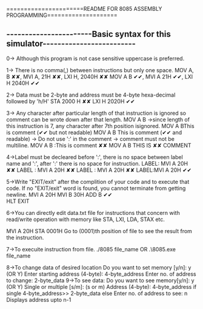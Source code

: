 ======================README FOR 8085 ASSEMBLY PROGRAMMING====================

-----------------------Basic syntax for this simulator-------------------------
-------------------------------------------------------------------------------
0-> Although this program is not case sensitive uppercase is preferred.

1-> There is no comma(,) between instructions but only one space.
MOV A, B ✘✘, MVI A, 21H ✘✘, LXI H, 2040H ✘✘
MOV A B ✔✔,  MVI A 21H ✔✔,  LXI H 2040H ✔✔

2-> Data must be 2-byte and address must be 4-byte hexa-decimal followed by 'h/H'
STA 2000 H ✘✘
LXI H 2020H ✔✔

3-> Any character after particular length of that instruction is ignored so
comment can be wrote down after that length.
MOV A B   ->since length of this instruction is 7, any character after 7th 
			position isignored.
MOV A BThis is comment (✔✔ but not readable)
MOV A B This is comment (✔✔ and readable)
			-> Do not use ':' in the comment
			-> comment must not be multiline.
MOV A B :This is comment ✘✘
MOV A B THIS
		IS				✘✘
		COMMENT

4->Label must be decleared before ':', there is no space between label 
name and ':', after ':' there is no space  for instruction.
LABEL: MVI A 20H ✘✘
LABEL : MVI A 20H ✘✘
LABEL :
MVI A 20H		✘✘
LABEL:MVI A 20H	✔✔

5->Write "EXIT/exit" after the complition of your code and to execute that code.
If no "EXIT/exit" word is found, you cannot terminate from getting newline.
MVI A 20H
MVI B 30H
ADD B						✔✔	
HLT
EXIT

6->You can directly edit data.txt file for instructions that concern with read/write
operation with memory like STA, LXI, LDA, STAX etc.

MVI A 20H
STA 0001H
Go to (0001)th position of file to see the result from the instruction.

7->To execuite instruction from file.
	./8085 file_name
	OR
	.\8085.exe file_name

8->To change data of desired location
	Do you want to set memory [y/n]: y (OR Y)
	Enter starting address (4-byte): 4-byte_address
	Enter no. of address to change: 2-byte_data
9->To see data:
	Do you want to see memory[y/n]: y (OR Y)
	Single or multiple [s/m]: (s or m)
	Address (4-byte): 4-byte_address
	if single
		4-byte_address>> 2-byte_data
	else
		Enter no. of address to see: n
		Displays address upto n-1